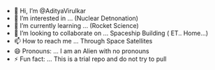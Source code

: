 - 👋 Hi, I’m @AdityaVirulkar
- 👀 I’m interested in ... (Nuclear Detnonation)
- 🌱 I’m currently learning ... (Rocket Science)
- 💞️ I’m looking to collaborate on ... Spaceship Building ( ET.. Home...)
- 📫 How to reach me ... Through Space Satellites
- 😄 Pronouns: ... I am an Alien with no pronouns
- ⚡ Fun fact: ... This is a trial repo and do not try to pull

<!---
AdityaVirulkar/AdityaVirulkar is a ✨ special ✨ repository because its `README.md` (this file) appears on your GitHub profile.
You can click the Preview link to take a look at your changes.
--->

